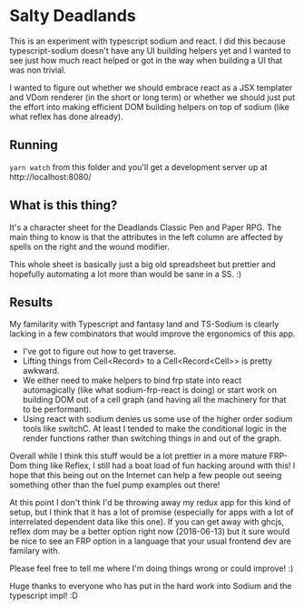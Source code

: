 # Salty Deadlands 

This is an experiment with typescript sodium and react. I did this because 
typescript-sodium doesn't have any UI building helpers yet and I wanted to see
just how much react helped or got in the way when building a UI that was non 
trivial. 

I wanted to figure out whether we should embrace react as a JSX templater and
VDom renderer (in the short or long term) or whether we should just put the 
effort into making efficient DOM building helpers on top of sodium (like what
reflex has done already).

## Running

`yarn watch` from this folder and you'll get a development server up at http://localhost:8080/ 

## What is this thing?

It's a character sheet for the Deadlands Classic Pen and Paper RPG. The main thing to know is
that the attributes in the left column are affected by spells on the right and the wound modifier.

This whole sheet is basically just a big old spreadsheet but prettier and hopefully 
automating a lot more than would be sane in a SS. :)

## Results 

My familarity with Typescript and fantasy land and TS-Sodium is clearly lacking 
in a few combinators that would improve the ergonomics of this app.

  - I've got to figure out how to get traverse.
  - Lifting things from Cell<Record<A>> to a Cell<Record<Cell<A>>> is pretty awkward.
  - We either need to make helpers to bind frp state into react automagically (like what 
    sodium-frp-react is doing) or start work on building DOM out of a cell graph (and 
    having all the machinery for that to be performant).
  - Using react with sodium denies us some use of the higher order sodium tools like
    switchC. At least I tended to make the conditional logic in the render functions
    rather than switching things in and out of the graph.

Overall while I think this stuff would be a lot prettier in a more mature FRP-Dom 
thing like Reflex, I still had a boat load of fun hacking around with this! I hope 
that this being out on the Internet can help a few people out seeing something 
other than the fuel pump examples out there!

At this point I don't think I'd be throwing away my redux app for this kind of 
setup, but I think that it has a lot of promise (especially for apps with a lot
of interrelated dependent data like this one). If you can get away with ghcjs, 
reflex dom may be a better option right now (2018-06-13) but it sure would be 
nice to see an FRP option in a language that your usual frontend dev are 
familary with.

Please feel free to tell me where I'm doing things wrong or could improve! :)

Huge thanks to everyone who has put in the hard work into Sodium and the typescript
impl! :D
